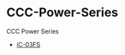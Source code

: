 # CCC-Power-Series
CCC Power Series
* [iC-03FS](https://github.com/PolyU-Robocon/CCC-Power-Series/tree/main/iC-03FS)
